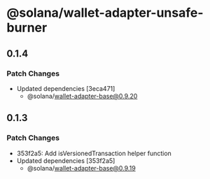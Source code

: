 # @solana/wallet-adapter-unsafe-burner

## 0.1.4

### Patch Changes

-   Updated dependencies [3eca471]
    -   @solana/wallet-adapter-base@0.9.20

## 0.1.3

### Patch Changes

-   353f2a5: Add isVersionedTransaction helper function
-   Updated dependencies [353f2a5]
    -   @solana/wallet-adapter-base@0.9.19
